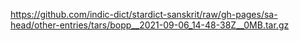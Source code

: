 https://github.com/indic-dict/stardict-sanskrit/raw/gh-pages/sa-head/other-entries/tars/bopp__2021-09-06_14-48-38Z__0MB.tar.gz  
